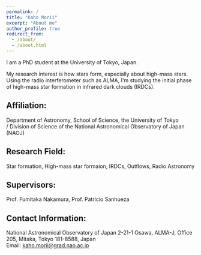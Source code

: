 ```yaml
---
permalink: /
title: "Kaho Morii"
excerpt: "About me"
author_profile: true
redirect_from: 
  - /about/
  - /about.html
---
```

I am a PhD student at the University of Tokyo, Japan. 

My research interest is how stars form, especially about high-mass stars. 
Using the radio interferometer such as ALMA, I'm studying the initial phase of high-mass star formation in infrared dark clouds (IRDCs). 

## Affiliation: 

Department of Astronomy, School of Science, the University of Tokyo 
<br>
/ Division of Science of the National Astronomical Observatory of Japan (NAOJ)


## Research Field: 
Star formation, High-mass star formaion, IRDCs, Outflows, Radio Astronomy

## Supervisors:
Prof. Fumitaka Nakamura, Prof. Patricio Sanhueza

## Contact Information:
National Astronomical Observatory of Japan
2-21-1 Osawa, ALMA-J, Office 205, Mitaka, Tokyo 181-8588, Japan
<br>
Email: kaho.morii@grad.nao.ac.jp
